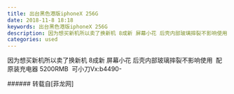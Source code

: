 ```yaml
---
title: 出台黑色港版iphoneX 256G
date: 2018-11-8 18:18
keywords: 出台黑色港版iphoneX 256G
description: 因为想买新机所以卖了换新机 8成新 屏幕小花 后壳内部玻璃摔裂不影响使用  配原装充电器 5200RMB  可小刀Vx:b4490-
categories: used
---
```

<td class="t_f" id="postmessage_2239980">

因为想买新机所以卖了换新机 8成新 屏幕小花 后壳内部玻璃摔裂不影响使用  配原装充电器 5200RMB  可小刀Vx:b4490-<br/>
</td>
###### 转载自[菲龙网]